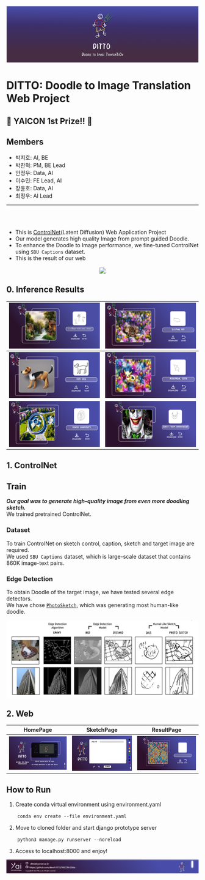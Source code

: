 <img src="https://github.com/devch1013/YAICON-Ditto/blob/main/imgs/DITTO.png" width = "900" >


# DITTO: Doodle to Image Translation Web Project

## :confetti_ball: YAICON 1st Prize!! :confetti_ball: 


## Members 
- 박지호: AI, BE 
- 박찬혁: PM, BE Lead 
- 안정우: Data, AI 
- 이수민: FE Lead, AI 
- 장윤호: Data, AI 
- 최정우: AI Lead
  
---
</br>
</br>

- This is [ControlNet](https://github.com/lllyasviel/ControlNet)(Latent Diffusion) Web Application Project
- Our model generates high quality Image from prompt guided Doodle.
- To enhance the Doodle to Image performance, we fine-tuned ControlNet using `SBU Captions` dataset.
- This is the result of our web
<p align = "center">
<img src = "https://github.com/devch1013/YAICON-Ditto/blob/main/imgs/video.gif" width ="450" align = "center">
</p>


## 0. Inference Results
|![0](https://github.com/devch1013/YAICON-Ditto/blob/main/imgs/result0.png)|![1](https://github.com/devch1013/YAICON-Ditto/blob/main/imgs/result1.png)|
|:---:|:---:|
|![2](https://github.com/devch1013/YAICON-Ditto/blob/main/imgs/result2.png)|![3](https://github.com/devch1013/YAICON-Ditto/blob/main/imgs/result3.png)
|![4](https://github.com/devch1013/YAICON-Ditto/blob/main/imgs/result4.png)|![5](https://github.com/devch1013/YAICON-Ditto/blob/main/imgs/result5.png)|


<!-- 
|![0](https://github.com/devch1013/YAICON-Ditto/blob/main/imgs/result0.png)|![1](https://github.com/devch1013/YAICON-Ditto/blob/main/imgs/result0.png)|![2](https://github.com/devch1013/YAICON-Ditto/blob/main/imgs/result0.png)|
|:---:|:---:|:---:|
|![3](https://github.com/devch1013/YAICON-Ditto/blob/main/imgs/result0.png)|![4](https://github.com/devch1013/YAICON-Ditto/blob/main/imgs/result1.png)|![5](https://github.com/devch1013/YAICON-Ditto/blob/main/imgs/result2.png)| -->


## 1. ControlNet

## Train
***Our goal was to generate high-quality image from even more doodling sketch.***<br/>
We trained pretrained ControlNet.

### Dataset
To train ControlNet on sketch control, caption, sketch and target image are required.  <br/>
We used `SBU Captions` dataset, which is large-scale dataset that contains 860K image-text pairs. <br/>

### Edge Detection
To obtain Doodle of the target image, we have tested several edge detectors. <br/>
We have chose [`PhotoSketch`](https://github.com/mtli/PhotoSketch), which was generating most human-like doodle.

<img src = "https://github.com/devch1013/YAICON-Ditto/blob/main/imgs/edgedetect1.png" width = "800" align = "center">

## 2. Web
|HomePage|SketchPage|ResultPage|
|:---:|:---:|:---:|
|![1](https://github.com/devch1013/YAICON-Ditto/blob/main/imgs/front0.png)|![2](https://github.com/devch1013/YAICON-Ditto/blob/main/imgs/front2.png)|![3](https://github.com/devch1013/YAICON-Ditto/blob/main/imgs/front3.png)

## How to Run


1. Create conda virtual environment using environment.yaml
```
    conda env create --file environment.yaml
```

2. Move to cloned folder and start django prototype server
```
    python3 manage.py runserver --noreload
```
3. Access to localhost:8000 and enjoy!

<img src="https://github.com/devch1013/YAICON-Ditto/blob/main/imgs/front4.png" >
